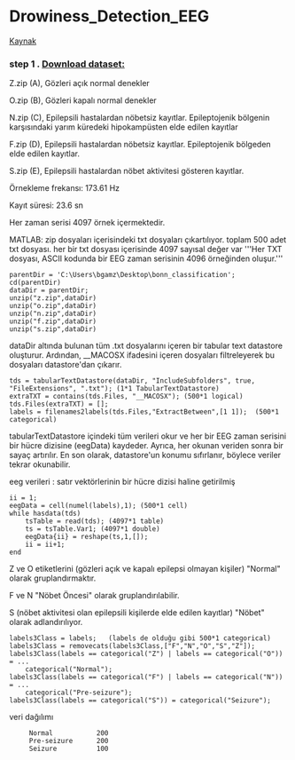 # Drowiness_Detection_EEG

[Kaynak](https://www.mathworks.com/help/wavelet/ug/time-frequency-convolutional-network-for-eeg-data-classification.html)

### step 1 . [Download dataset:](https://www.upf.edu/web/ntsa/downloads/-/asset_publisher/xvT6E4pczrBw/content/2001-indications-of-nonlinear-deterministic-and-finite-dimensional-structures-in-time-series-of-brain-electrical-activity-dependence-on-recording-regi?inheritRedirect=false&redirect=https://www.upf.edu/web/ntsa/downloads?p_p_id%3D101_INSTANCE_xvT6E4pczrBw%26p_p_lifecycle%3D0%26p_p_state%3Dnormal%26p_p_mode%3Dview%26p_p_col_id%3Dcolumn-1%26p_p_col_count%3D1#.X5Ep-S337UI)

Z.zip (A), Gözleri açık normal denekler

O.zip (B), Gözleri kapalı normal denekler

N.zip (C), Epilepsili hastalardan nöbetsiz kayıtlar. Epileptojenik bölgenin karşısındaki yarım küredeki hipokampüsten elde edilen kayıtlar

F.zip (D), Epilepsili hastalardan nöbetsiz kayıtlar. Epileptojenik bölgeden elde edilen kayıtlar.  

S.zip (E), Epilepsili hastalardan nöbet aktivitesi gösteren kayıtlar.



Örnekleme frekansı: 173.61 Hz

Kayıt süresi: 23.6 sn

Her zaman serisi 4097 örnek içermektedir.

MATLAB:
zip dosyaları içerisindeki txt dosyaları çıkartılıyor. toplam 500 adet txt dosyası. her bir txt dosyası içerisinde 4097 sayısal değer var
'''Her TXT dosyası, ASCII kodunda bir EEG zaman serisinin 4096 örneğinden oluşur.'''
```
parentDir = 'C:\Users\bgamz\Desktop\bonn_classification';
cd(parentDir)
dataDir = parentDir;
unzip("z.zip",dataDir)
unzip("o.zip",dataDir)
unzip("n.zip",dataDir)
unzip("f.zip",dataDir)
unzip("s.zip",dataDir)
```
dataDir altında bulunan tüm .txt dosyalarını içeren bir tabular text datastore oluşturur. Ardından, __MACOSX ifadesini içeren dosyaları filtreleyerek bu dosyaları datastore'dan çıkarır. 

```
tds = tabularTextDatastore(dataDir, "IncludeSubfolders", true, "FileExtensions", ".txt"); (1*1 TabularTextDatastore)
extraTXT = contains(tds.Files, "__MACOSX"); (500*1 logical) 
tds.Files(extraTXT) = [];
labels = filenames2labels(tds.Files,"ExtractBetween",[1 1]);  (500*1 categorical)
```
tabularTextDatastore içindeki tüm verileri okur ve her bir EEG zaman serisini bir hücre dizisine (eegData) kaydeder. Ayrıca, her okunan veriden sonra bir sayaç artırılır. En son olarak, datastore'un konumu sıfırlanır, böylece veriler tekrar okunabilir. 

eeg verileri : satır vektörlerinin bir hücre dizisi haline getirilmiş
```
ii = 1;
eegData = cell(numel(labels),1); (500*1 cell)
while hasdata(tds)
    tsTable = read(tds); (4097*1 table)
    ts = tsTable.Var1; (4097*1 double)
    eegData{ii} = reshape(ts,1,[]);  
    ii = ii+1;
end
```
Z ve O etiketlerini (gözleri açık ve kapalı epilepsi olmayan kişiler) "Normal" olarak gruplandırmaktır. 

F ve N "Nöbet Öncesi" olarak gruplandırılabilir. 

S (nöbet aktivitesi olan epilepsili kişilerde elde edilen kayıtlar) "Nöbet" olarak adlandırılıyor.

```
labels3Class = labels;   (labels de olduğu gibi 500*1 categorical)
labels3Class = removecats(labels3Class,["F","N","O","S","Z"]);
labels3Class(labels == categorical("Z") | labels == categorical("O")) = ...
    categorical("Normal");
labels3Class(labels == categorical("F") | labels == categorical("N")) = ...
    categorical("Pre-seizure");
labels3Class(labels == categorical("S")) = categorical("Seizure");
```
veri dağılımı
```
     Normal           200 
     Pre-seizure      200 
     Seizure          100
```



